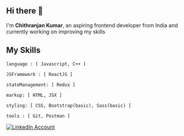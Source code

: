 
<h2>Hi there 👋</h2>
<p>I'm <b>Chithranjan Kumar</b>, an aspiring frontend developer from India and currently working on improving my skills</p>

<h2>My Skills</h2>

```
language : [ Javascript, C++ ]

JSFramework : [ ReactJS ]

stateManagement: [ Redux ]

markup: [ HTML, JSX ]

styling: [ CSS, Bootstrap(basic), Sass(basic) ]

tools : [ Git, Postman ]
```

[![LinkedIn Account](https://img.shields.io/badge/LinkedIn-0A66C2.svg?style=for-the-badge&logo=LinkedIn&logoColor=white)](https://www.linkedin.com/in/chithranjan-kumar-039667259/)
